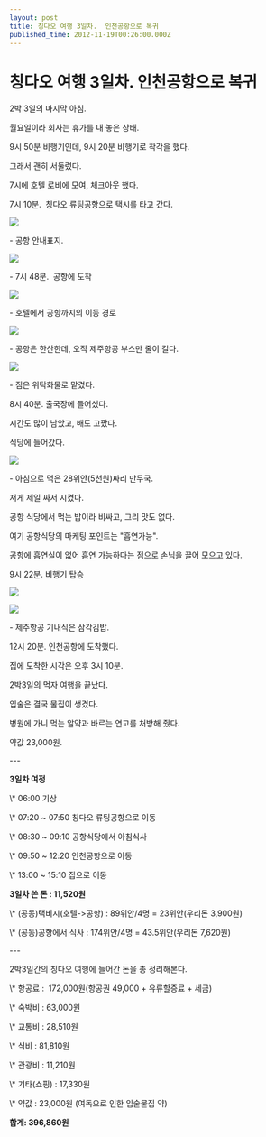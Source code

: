 ```yaml
---
layout: post
title: 칭다오 여행 3일차.  인천공항으로 복귀
published_time: 2012-11-19T00:26:00.000Z
---
```


# 칭다오 여행 3일차.  인천공항으로 복귀


2박 3일의 마지막 아침.

월요일이라 회사는 휴가를 내 놓은 상태.

9시 50분 비행기인데, 9시 20분 비행기로 착각을 했다.

그래서 괜히 서둘렀다.

7시에 호텔 로비에 모여, 체크아웃 했다.

7시 10분.  칭다오 류팅공항으로 택시를 타고 갔다.

![](../pds/201211/05/80/a0109780_50979ff606a33.jpg)

\- 공항 안내표지.

![](../pds/201211/05/80/a0109780_50979ff6b209d.jpg)

\- 7시 48분.  공항에 도착

![](../600x0/http/pds25.egloos.com/pds/201211/18/80/a0109780_50a8b0d6613be.png)

\- 호텔에서 공항까지의 이동 경로

![](../pds/201211/05/80/a0109780_50979ff724c4f.jpg)

\- 공항은 한산한데, 오직 제주항공 부스만 줄이 길다.

![](../pds/201211/05/80/a0109780_50979ff7ce4d3.jpg)

\- 짐은 위탁화물로 맡겼다.

8시 40분. 출국장에 들어섰다.

시간도 많이 남았고, 배도 고팠다.

식당에 들어갔다.

![](../pds/201211/05/80/a0109780_50979ff87f55b.jpg)

\- 아침으로 먹은 28위안(5천원)짜리 만두국.

저게 제일 싸서 시켰다.

공항 식당에서 먹는 밥이라 비싸고, 그리 맛도 없다.

여기 공항식당의 마케팅 포인트는 "흡연가능".

공항에 흡연실이 없어 흡연 가능하다는 점으로 손님을 끌어 모으고 있다.

9시 22분. 비행기 탑승

![](../pds/201211/05/80/a0109780_50979ff8e3cdf.jpg)

![](../pds/201211/05/80/a0109780_50979ff9c353b.jpg)

\- 제주항공 기내식은 삼각김밥.

12시 20분. 인천공항에 도착했다.

집에 도착한 시각은 오후 3시 10분.

2박3일의 먹자 여행을 끝났다.

입술은 결국 물집이 생겼다.

병원에 가니 먹는 알약과 바르는 연고를 처방해 줬다.

약값 23,000원.

\-\-\-

**3일차 여정**

\\* 06:00 기상

\\* 07:20 ~ 07:50 칭다오 류팅공항으로 이동

\\* 08:30 ~ 09:10 공항식당에서 아침식사

\\* 09:50 ~ 12:20 인천공항으로 이동

\\* 13:00 ~ 15:10 집으로 이동

**3일차 쓴 돈 : 11,520원**

\\* (공동)택비시(호텔->공항) : 89위안/4명 = 23위안(우리돈 3,900원)

\\* (공동)공항에서 식사 : 174위안/4명 = 43.5위안(우리돈 7,620원)

\-\-\-

2박3일간의 칭다오 여행에 들어간 돈을 총 정리해본다.

\\* 항공료 :  172,000원(항공권 49,000 + 유류할증료 + 세금)

\\* 숙박비 : 63,000원

\\* 교통비 : 28,510원

\\* 식비 : 81,810원

\\* 관광비 : 11,210원

\\* 기타(쇼핑) : 17,330원

\\* 약값 : 23,000원 (여독으로 인한 입술물집 약)

**합계: 396,860원**

